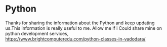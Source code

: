 # Python
Thanks for sharing the information about the Python and keep updating us.This information is really useful to me. Allow me if  i Could share mine on python development services, https://www.brightcomputeredu.com/python-classes-in-vadodara/

